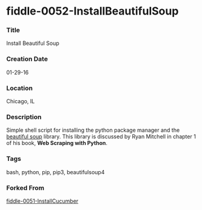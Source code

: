 fiddle-0052-InstallBeautifulSoup
======

### Title

Install Beautiful Soup


### Creation Date

01-29-16


### Location

Chicago, IL


### Description

Simple shell script for installing the python package manager and the [beautiful soup](http://www.crummy.com/software/BeautifulSoup/) library.  This
library is discussed by Ryan Mitchell in chapter 1 of his book, **Web Scraping with Python**.


### Tags

bash, python, pip, pip3, beautifulsoup4


### Forked From

[fiddle-0051-InstallCucumber](../fiddle-0051-InstallCucumber)
